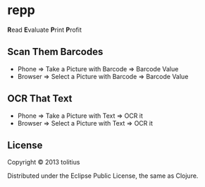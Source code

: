 # repp
**R**ead **E**valuate **P**rint **P**rofit

## Scan Them Barcodes

* Phone    =>  Take a Picture with Barcode    => Barcode Value
* Browser  =>  Select a Picture with Barcode  => Barcode Value

## OCR That Text

* Phone    =>  Take a Picture with Text    => OCR it
* Browser  =>  Select a Picture with Text  => OCR it

## License

Copyright © 2013 tolitius

Distributed under the Eclipse Public License, the same as Clojure.

